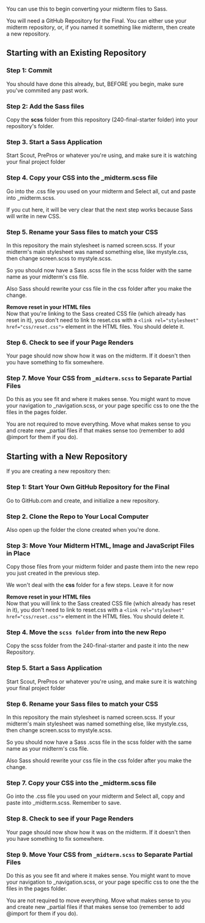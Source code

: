 You can use this to begin converting your midterm files to Sass.

You will need a GitHub Repository for the Final. You can either use your midterm repository, or, if you named it something like midterm, then create a new repository.

## Starting with an Existing Repository

### Step 1: Commit
You should have done this already, but, BEFORE you begin, make sure you've commited any past work.

### Step 2: Add the Sass files
Copy the **scss** folder from this repository (240-final-starter folder) into your repository's folder.

### Step 3. Start a Sass Application
Start Scout, PrePros or whatever you're using, and make sure it is watching your final project folder

### Step 4. Copy your CSS into the _midterm.scss file
Go into the .css file you used on your midterm and Select all, cut and paste into _midterm.scss.

If you cut here, it will be very clear that the next step works because Sass will write in new CSS.

### Step 5. Rename your Sass files to match your CSS
In this repository the main stylesheet is named screen.scss. If your midterm's main stylesheet was named something else, like mystyle.css, then change screen.scss to mystyle.scss.

So you should now have a Sass .scss file in the scss folder with the same name as your midterm's css file.

Also Sass should rewrite your css file in the css folder after you make the change.

**Remove reset in your HTML files**  
Now that you're linking to the Sass created CSS file (which already has reset in it), you don't need to link to reset.css with a `<link rel="stylesheet" href="css/reset.css">` element in the HTML files. You should delete it.

### Step 6. Check to see if your Page Renders
Your page should now show how it was on the midterm. If it doesn't then you have something to fix somewhere.

### Step 7. Move Your CSS from `_midterm.scss` to Separate Partial Files
Do this as you see fit and where it makes sense. You might want to move your navigation to _navigation.scss, or your page specific css to one the the files in the pages folder.

You are not required to move everything. Move what makes sense to you and create new _partial files if that makes sense too (remember to add @import for them if you do).

## Starting with a New Repository
If you are creating a new repository then:

### Step 1: Start Your Own GitHub Repository for the Final
Go to GitHub.com and create, and initialize a new repository.

### Step 2. Clone the Repo to Your Local Computer
Also open up the folder the clone created when you're done.

### Step 3: Move Your Midterm HTML, Image and JavaScript Files in Place
Copy those files from your midterm folder and paste them into the new repo you just created in the previous step.

We won't deal with the __css__ folder for a few steps. Leave it for now

**Remove reset in your HTML files**  
Now that you will link to the Sass created CSS file (which already has reset in it), you don't need to link to reset.css with a `<link rel="stylesheet" href="css/reset.css">` element in the HTML files. You should delete it.

### Step 4. Move the `scss folder` from into the new Repo
Copy the scss folder from the 240-final-starter and paste it into the new Repository.

### Step 5. Start a Sass Application
Start Scout, PrePros or whatever you're using, and make sure it is watching your final project folder

### Step 6. Rename your Sass files to match your CSS
In this repository the main stylesheet is named screen.scss. If your midterm's main stylesheet was named something else, like mystyle.css, then change screen.scss to mystyle.scss.

So you should now have a Sass .scss file in the scss folder with the same name as your midterm's css file.

Also Sass should rewrite your css file in the css folder after you make the change.

### Step 7. Copy your CSS into the _midterm.scss file
Go into the .css file you used on your midterm and Select all, copy and paste into _midterm.scss. Remember to save.

### Step 8. Check to see if your Page Renders
Your page should now show how it was on the midterm. If it doesn't then you have something to fix somewhere.

### Step 9. Move Your CSS from `_midterm.scss` to Separate Partial Files
Do this as you see fit and where it makes sense. You might want to move your navigation to _navigation.scss, or your page specific css to one the the files in the pages folder.

You are not required to move everything. Move what makes sense to you and create new _partial files if that makes sense too (remember to add @import for them if you do).






